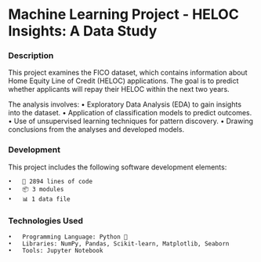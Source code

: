 # Machine Learning Project - HELOC Insights: A Data Study

### Description
This project examines the FICO dataset, which contains information about Home Equity Line of Credit (HELOC) applications. The goal is to predict whether applicants will repay their HELOC within the next two years.

The analysis involves:
	•	Exploratory Data Analysis (EDA) to gain insights into the dataset.
	•	Application of classification models to predict outcomes.
	•	Use of unsupervised learning techniques for pattern discovery.
	•	Drawing conclusions from the analyses and developed models.

### Development
This project includes the following software development elements:

	•	📄 2894 lines of code
	•	📦 3 modules
	•	📊 1 data file

### Technologies Used
	•	Programming Language: Python 🐍
	•	Libraries: NumPy, Pandas, Scikit-learn, Matplotlib, Seaborn
	•	Tools: Jupyter Notebook

 